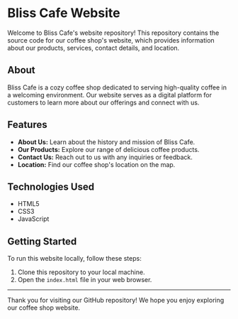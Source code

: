 # Bliss Cafe Website

Welcome to Bliss Cafe's website repository! This repository contains the source code for our coffee shop's website, which provides information about our products, services, contact details, and location.


## About

Bliss Cafe is a cozy coffee shop dedicated to serving high-quality coffee in a welcoming environment. Our website serves as a digital platform for customers to learn more about our offerings and connect with us.

## Features

- **About Us:** Learn about the history and mission of Bliss Cafe.
- **Our Products:** Explore our range of delicious coffee products.
- **Contact Us:** Reach out to us with any inquiries or feedback.
- **Location:** Find our coffee shop's location on the map.

## Technologies Used

- HTML5
- CSS3
- JavaScript

## Getting Started

To run this website locally, follow these steps:

1. Clone this repository to your local machine.
2. Open the `index.html` file in your web browser.

---

Thank you for visiting our GitHub repository! We hope you enjoy exploring our coffee shop website.
